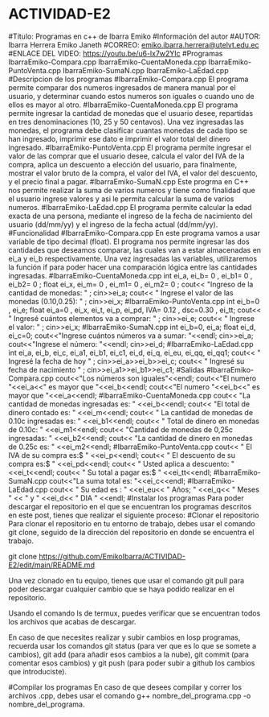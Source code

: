 # ACTIVIDAD-E2
#Título: Programas en c++ de Ibarra Emiko
#Información del autor
#AUTOR:
Ibarra Herrera Emiko Janeth 
#CORREO:
emiko.ibarra.herrera@utelvt.edu.ec
#ENLACE DEL VIDEO:
https://youtu.be/u6-lx7w2YIc
#Programas
IbarraEmiko-Compara.cpp
IbarraEmiko-CuentaMoneda.cpp
IbarraEmiko-PuntoVenta.cpp
IbarraEmiko-SumaN.cpp
IbarraEmiko-LaEdad.cpp
#Descripcion de los programas
#IbarraEmiko-Compara.cpp
El programa permite comparar dos numeros ingresados de manera manual por el usuario, y determinar cuando estos numeros son iguales o cuando uno de ellos es mayor al otro.
#IbarraEmiko-CuentaMoneda.cpp
El programa permite ingresar la cantidad de monedas que el usuario desee, repartidas en tres denominaciones (10, 25 y 50 centavos). Una vez ingresadas las monedas, el programa debe clasificar cuantas monedas de cada tipo se han ingresado, imprimir ese dato e imprimir el valor total del dinero ingresado.
#IbarraEmiko-PuntoVenta.cpp
El programa permite ingresar el valor de las comprar que el usuario desee, calcula el valor del IVA de la compra, aplica un descuento a elección del usuario, para finalmente, mostrar el valor bruto de la compra, el valor del IVA, el valor del descuento, y el precio final a pagar.
#IbarraEmiko-SumaN.cpp
Este progrma en C++ nos permite realizar la suma de varios numeros y tiene como finalidad que el usuario ingrese valores y asi le permita calcular la suma de varios numeros.
#IbarraEmiko-LaEdad.cpp
El programa permite calcular la edad exacta de una persona, mediante el ingreso de la fecha de nacimiento del usuario (dd/mm/yy) y el ingreso de la fecha actual (dd/mm/yy).
#Funcionalidad
#IbarraEmiko-Compara.cpp
En este programa vamos a usar variable de tipo decimal (float).
El programa nos permite ingresar las dos cantidades que deseamos comparar, las cuales van a estar almacenadas en ei_a y ei_b respectivamente.
Una vez ingresadas las variables, utilizaremos la función if para poder hacer una comparación lógica entre las cantidades ingresadas.
#IbarraEmiko-CuentaMoneda.cpp
int ei_a, ei_b= 0 , ei_b1= 0 , ei_b2= 0 ;
float ei_x, ei_m= 0 , ei_m1= 0 , ei_m2= 0 ;
	cout<< "Ingreso de la cantidad de monedas: " ;
	cin>>ei_a;
		cout<< " Ingrese el valor de las monedas (0.10,0.25): " ;
		cin>>ei_x;
#IbarraEmiko-PuntoVenta.cpp
int ei_b=0 , ei_e;
float ei_a=0 , ei_x, ei_t, ei_p, ei_pd, IVA= 0.12 , dsc=0.30 , ei_tt;
   cout<< " Ingresé cuántos elementos va a comprar: " ;
  cin>>ei_e;
	cout<< " Ingrese el valor: " ;
	cin>>ei_x;
#IbarraEmiko-SumaN.cpp
int ei_b=0, ei_a;
	float ei_d, ei_c=0;
	cout<<"Ingrese cuántos números va a sumar: "<<endl;
	cin>>ei_a;
		cout<<"Ingrese el número: "<<endl;
		cin>>ei_d;
#IbarraEmiko-LaEdad.cpp
int ei_a, ei_b, ei_c, ei_a1, ei_b1, ei_c1, ei_d, ei_q, ei_eu, ei_qq, ei_qq1;
	cout<< " Ingresé la fecha de hoy " ;
	cin>>ei_a>>ei_b>>ei_c;
	cout<< " Ingresé su fecha de nacimiento " ;
	cin>>ei_a1>>ei_b1>>ei_c1;
#Salidas
#IbarraEmiko-Compara.cpp
cout<<"Los números son iguales"<<endl;
		cout<<"El numero "<<ei_a<<" es mayor que "<<ei_b<<endl;
		cout<<"El numero "<<ei_b<<" es mayor que "<<ei_a<<endl;
#IbarraEmiko-CuentaMoneda.cpp
cout<< "La cantidad de monedas ingresadas es: " <<ei_b<<endl;
	cout<< "El total de dinero contado es: " <<ei_m<<endl;
	cout<< " La cantidad de monedas de 0.10c ingresadas es: " <<ei_b1<<endl;
	cout<< " Total de dinero en monedas de 0.10c: " <<ei_m1<<endl;
	cout<< "Cantidad de monedas de 0,25c ingresadas: " <<ei_b2<<endl;
	cout<< "La cantidad de dinero en monedas de 0.25c es: " <<ei_m2<<endl;
#IbarraEmiko-PuntoVenta.cpp
		cout<< " El IVA de su compra es:$ " <<ei_p<<endl;
		cout<< " El descuento de su compra es:$ " <<ei_pd<<endl; 
		cout<< " Usted aplica a descuento: " <<ei_t<<endl;
		cout<< " Su total a pagar es:$ " <<ei_tt<<endl;
#IbarraEmiko-SumaN.cpp
cout<<"La suma total es: "<<ei_c<<endl;
#IbarraEmiko-LaEdad.cpp
cout<< " Su edad es : " <<ei_eu<< " Años; " <<ei_q<< " Meses " << " y " <<ei_d<< " DIA " <<endl;
#Instalar los programas
Para poder descargar el repositorio en el que se encuentran los programas descritos en este post, tienes que realizar el siguiente proceso:
#Clonar el repositorio
Para clonar el repositorio en tu entorno de trabajo, debes usar el comando git clone, seguido de la dirección del repositorio en donde se encuentra el trabajo.

git clone https://github.com/EmikoIbarra/ACTIVIDAD-E2/edit/main/README.md

Una vez clonado en tu equipo, tienes que usar el comando git pull para poder descargar cualquier cambio que se haya podido realizar en el repositorio.

Usando el comando ls de termux, puedes verificar que se encuentran todos los archivos que acabas de descargar.

En caso de que necesites realizar y subir cambios en losp programas, recuerda usar los comandos git status (para ver que es lo que se somete a cambios), git add (para añadir esos cambios a la nube), git commit (para comentar esos cambios) y git push (para poder subir a github los cambios que introduciste).

#Compilar los programas
En caso de que desees compilar y correr los archivos .cpp, debes usar el comando g++ nombre_del_programa.cpp -o nombre_del_programa. 
